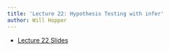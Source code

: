 ```yaml
---
title: 'Lecture 22: Hypothesis Testing with infer'
author: Will Hopper
---
```


* [Lecture 22 Slides]({{site.baseurl}}/lectures/Hypothesis_Testing_with_infer/Hypothesis-Testing-with-infer.html) 
